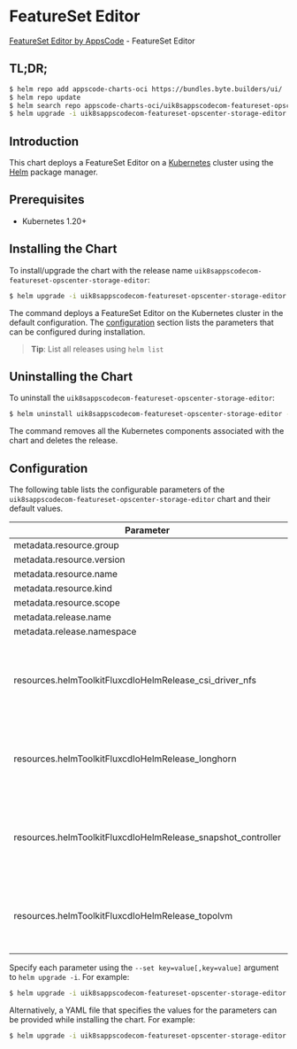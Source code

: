 # FeatureSet Editor

[FeatureSet Editor by AppsCode](https://appscode.com) - FeatureSet Editor

## TL;DR;

```bash
$ helm repo add appscode-charts-oci https://bundles.byte.builders/ui/
$ helm repo update
$ helm search repo appscode-charts-oci/uik8sappscodecom-featureset-opscenter-storage-editor --version=v0.12.0
$ helm upgrade -i uik8sappscodecom-featureset-opscenter-storage-editor appscode-charts-oci/uik8sappscodecom-featureset-opscenter-storage-editor -n default --create-namespace --version=v0.12.0
```

## Introduction

This chart deploys a FeatureSet Editor on a [Kubernetes](http://kubernetes.io) cluster using the [Helm](https://helm.sh) package manager.

## Prerequisites

- Kubernetes 1.20+

## Installing the Chart

To install/upgrade the chart with the release name `uik8sappscodecom-featureset-opscenter-storage-editor`:

```bash
$ helm upgrade -i uik8sappscodecom-featureset-opscenter-storage-editor appscode-charts-oci/uik8sappscodecom-featureset-opscenter-storage-editor -n default --create-namespace --version=v0.12.0
```

The command deploys a FeatureSet Editor on the Kubernetes cluster in the default configuration. The [configuration](#configuration) section lists the parameters that can be configured during installation.

> **Tip**: List all releases using `helm list`

## Uninstalling the Chart

To uninstall the `uik8sappscodecom-featureset-opscenter-storage-editor`:

```bash
$ helm uninstall uik8sappscodecom-featureset-opscenter-storage-editor -n default
```

The command removes all the Kubernetes components associated with the chart and deletes the release.

## Configuration

The following table lists the configurable parameters of the `uik8sappscodecom-featureset-opscenter-storage-editor` chart and their default values.

|                          Parameter                           | Description |                                                                                                                                                                                                                                                                                                                               Default                                                                                                                                                                                                                                                                                                                                |
|--------------------------------------------------------------|-------------|----------------------------------------------------------------------------------------------------------------------------------------------------------------------------------------------------------------------------------------------------------------------------------------------------------------------------------------------------------------------------------------------------------------------------------------------------------------------------------------------------------------------------------------------------------------------------------------------------------------------------------------------------------------------|
| metadata.resource.group                                      |             | <code>ui.k8s.appscode.com</code>                                                                                                                                                                                                                                                                                                                                                                                                                                                                                                                                                                                                                                     |
| metadata.resource.version                                    |             | <code>v1alpha1</code>                                                                                                                                                                                                                                                                                                                                                                                                                                                                                                                                                                                                                                                |
| metadata.resource.name                                       |             | <code>featuresets</code>                                                                                                                                                                                                                                                                                                                                                                                                                                                                                                                                                                                                                                             |
| metadata.resource.kind                                       |             | <code>FeatureSet</code>                                                                                                                                                                                                                                                                                                                                                                                                                                                                                                                                                                                                                                              |
| metadata.resource.scope                                      |             | <code>Cluster</code>                                                                                                                                                                                                                                                                                                                                                                                                                                                                                                                                                                                                                                                 |
| metadata.release.name                                        |             | <code>RELEASE-NAME</code>                                                                                                                                                                                                                                                                                                                                                                                                                                                                                                                                                                                                                                            |
| metadata.release.namespace                                   |             | <code>default</code>                                                                                                                                                                                                                                                                                                                                                                                                                                                                                                                                                                                                                                                 |
| resources.helmToolkitFluxcdIoHelmRelease_csi_driver_nfs      |             | <code>{"apiVersion":"helm.toolkit.fluxcd.io/v2","kind":"HelmRelease","metadata":{"labels":{"app.kubernetes.io/component":"csi-driver-nfs"},"name":"csi-driver-nfs","namespace":"kubeops"},"spec":{"chart":{"spec":{"chart":"csi-driver-nfs","sourceRef":{"kind":"HelmRepository","name":"appscode-charts-oci","namespace":"kubeops"},"version":"v4.7.0"}},"install":{"crds":"CreateReplace","createNamespace":true,"remediation":{"retries":-1}},"interval":"5m","releaseName":"csi-driver-nfs","storageNamespace":"kube-system","targetNamespace":"kube-system","timeout":"30m","upgrade":{"crds":"CreateReplace","remediation":{"retries":-1}}}}</code>            |
| resources.helmToolkitFluxcdIoHelmRelease_longhorn            |             | <code>{"apiVersion":"helm.toolkit.fluxcd.io/v2","kind":"HelmRelease","metadata":{"labels":{"app.kubernetes.io/component":"longhorn"},"name":"longhorn","namespace":"kubeops"},"spec":{"chart":{"spec":{"chart":"longhorn","sourceRef":{"kind":"HelmRepository","name":"appscode-charts-oci","namespace":"kubeops"},"version":"1.7.2"}},"install":{"crds":"CreateReplace","createNamespace":true,"remediation":{"retries":-1}},"interval":"5m","releaseName":"longhorn","storageNamespace":"longhorn-system","targetNamespace":"longhorn-system","timeout":"30m","upgrade":{"crds":"CreateReplace","remediation":{"retries":-1}}}}</code>                             |
| resources.helmToolkitFluxcdIoHelmRelease_snapshot_controller |             | <code>{"apiVersion":"helm.toolkit.fluxcd.io/v2","kind":"HelmRelease","metadata":{"labels":{"app.kubernetes.io/component":"snapshot-controller"},"name":"snapshot-controller","namespace":"kubeops"},"spec":{"chart":{"spec":{"chart":"snapshot-controller","sourceRef":{"kind":"HelmRepository","name":"appscode-charts-oci","namespace":"kubeops"},"version":"3.0.6"}},"install":{"crds":"CreateReplace","createNamespace":true,"remediation":{"retries":-1}},"interval":"5m","releaseName":"snapshot-controller","storageNamespace":"kubeops","targetNamespace":"kubeops","timeout":"30m","upgrade":{"crds":"CreateReplace","remediation":{"retries":-1}}}}</code> |
| resources.helmToolkitFluxcdIoHelmRelease_topolvm             |             | <code>{"apiVersion":"helm.toolkit.fluxcd.io/v2","kind":"HelmRelease","metadata":{"labels":{"app.kubernetes.io/component":"topolvm"},"name":"topolvm","namespace":"kubeops"},"spec":{"chart":{"spec":{"chart":"topolvm","sourceRef":{"kind":"HelmRepository","name":"appscode-charts-oci","namespace":"kubeops"},"version":"15.0.0"}},"install":{"crds":"CreateReplace","createNamespace":true,"remediation":{"retries":-1}},"interval":"5m","releaseName":"topolvm","storageNamespace":"topolvm-system","targetNamespace":"topolvm-system","timeout":"30m","upgrade":{"crds":"CreateReplace","remediation":{"retries":-1}}}}</code>                                  |


Specify each parameter using the `--set key=value[,key=value]` argument to `helm upgrade -i`. For example:

```bash
$ helm upgrade -i uik8sappscodecom-featureset-opscenter-storage-editor appscode-charts-oci/uik8sappscodecom-featureset-opscenter-storage-editor -n default --create-namespace --version=v0.12.0 --set metadata.resource.group=ui.k8s.appscode.com
```

Alternatively, a YAML file that specifies the values for the parameters can be provided while
installing the chart. For example:

```bash
$ helm upgrade -i uik8sappscodecom-featureset-opscenter-storage-editor appscode-charts-oci/uik8sappscodecom-featureset-opscenter-storage-editor -n default --create-namespace --version=v0.12.0 --values values.yaml
```
